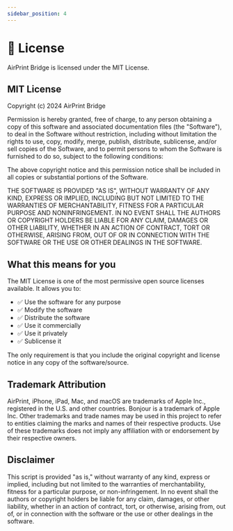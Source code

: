 ```yaml
---
sidebar_position: 4
---
```


# 📄 License

AirPrint Bridge is licensed under the MIT License.

## MIT License

Copyright (c) 2024 AirPrint Bridge

Permission is hereby granted, free of charge, to any person obtaining a copy
of this software and associated documentation files (the "Software"), to deal
in the Software without restriction, including without limitation the rights
to use, copy, modify, merge, publish, distribute, sublicense, and/or sell
copies of the Software, and to permit persons to whom the Software is
furnished to do so, subject to the following conditions:

The above copyright notice and this permission notice shall be included in all
copies or substantial portions of the Software.

THE SOFTWARE IS PROVIDED "AS IS", WITHOUT WARRANTY OF ANY KIND, EXPRESS OR
IMPLIED, INCLUDING BUT NOT LIMITED TO THE WARRANTIES OF MERCHANTABILITY,
FITNESS FOR A PARTICULAR PURPOSE AND NONINFRINGEMENT. IN NO EVENT SHALL THE
AUTHORS OR COPYRIGHT HOLDERS BE LIABLE FOR ANY CLAIM, DAMAGES OR OTHER
LIABILITY, WHETHER IN AN ACTION OF CONTRACT, TORT OR OTHERWISE, ARISING FROM,
OUT OF OR IN CONNECTION WITH THE SOFTWARE OR THE USE OR OTHER DEALINGS IN THE
SOFTWARE.

## What this means for you

The MIT License is one of the most permissive open source licenses available. It allows you to:

- ✅ Use the software for any purpose
- ✅ Modify the software
- ✅ Distribute the software
- ✅ Use it commercially
- ✅ Use it privately
- ✅ Sublicense it

The only requirement is that you include the original copyright and license notice in any copy of the software/source.

## Trademark Attribution

AirPrint, iPhone, iPad, Mac, and macOS are trademarks of Apple Inc., registered in the U.S. and other countries. Bonjour is a trademark of Apple Inc. Other trademarks and trade names may be used in this project to refer to entities claiming the marks and names of their respective products. Use of these trademarks does not imply any affiliation with or endorsement by their respective owners.

## Disclaimer

This script is provided "as is," without warranty of any kind, express or implied, including but not limited to the warranties of merchantability, fitness for a particular purpose, or non-infringement. In no event shall the authors or copyright holders be liable for any claim, damages, or other liability, whether in an action of contract, tort, or otherwise, arising from, out of, or in connection with the software or the use or other dealings in the software. 